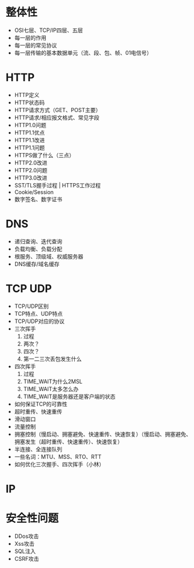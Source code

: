 # 整体性

- OSI七层、TCP/IP四层、五层
- 每一层的作用
- 每一层的常见协议
- 每一层传输的基本数据单元（流、段、包、帧、01电信号）

# HTTP

- HTTP定义
- HTTP状态码
- HTTP请求方式（GET、POST主要）
- HTTP请求/相应报文格式、常见字段
- HTTP1.0问题
- HTTP1.1优点
- HTTP1.1改进
- HTTP1.1问题
- HTTPS做了什么（三点）
- HTTP2.0改进
- HTTP2.0问题
- HTTP3.0改进
- SST/TLS握手过程 | HTTPS工作过程
- Cookie/Session
- 数字签名、数字证书

# DNS

- 递归查询、迭代查询
- 负载均衡、负载分配
- 根服务、顶级域、权威服务器
- DNS缓存/域名缓存

# TCP UDP

- TCP/UDP区别
- TCP特点、UDP特点 
- TCP/UDP对应的协议
- 三次挥手
  1. 过程
  2. 两次？
  3. 四次？
  4. 第一二三次丢包发生什么
- 四次挥手
  1. 过程
  2. TIME_WAIT为什么2MSL
  3. TIME_WAIT太多怎么办
  4. TIME_WAIT是服务器还是客户端的状态
- 如何保证TCP的可靠性
- 超时重传、快速重传
- 滑动窗口
- 流量控制
- 拥塞控制（慢启动、拥塞避免、快速重传、快速恢复）（慢启动、拥塞避免、拥塞发生（超时重传、快速重传）、快速恢复）
- 半连接、全连接队列
- 一些名词：MTU、MSS、RTO、RTT
- 如何优化三次握手、四次挥手（小林）

# IP

# 安全性问题

- DDos攻击
- Xss攻击
- SQL注入
- CSRF攻击

